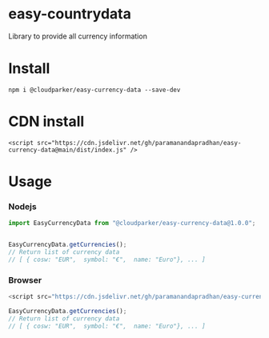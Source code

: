 # easy-countrydata
Library to provide all currency information

# Install 

```
npm i @cloudparker/easy-currency-data --save-dev
```

# CDN install

```
<script src="https://cdn.jsdelivr.net/gh/paramanandapradhan/easy-currency-data@main/dist/index.js" />
```

# Usage

### Nodejs
```js
import EasyCurrencyData from "@cloudparker/easy-currency-data@1.0.0";


EasyCurrencyData.getCurrencies();
// Return list of currency data 
// [ { cosw: "EUR",  symbol: "€",  name: "Euro"}, ... ]

```

### Browser
```js
<script src="https://cdn.jsdelivr.net/gh/paramanandapradhan/easy-currency-data@main/dist/index.js" />

EasyCurrencyData.getCurrencies();
// Return list of currency data 
// [ { cosw: "EUR",  symbol: "€",  name: "Euro"}, ... ]

```

